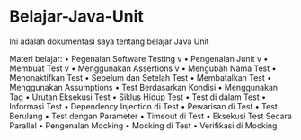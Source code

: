 # Belajar-Java-Unit
Ini adalah dokumentasi saya tentang belajar Java Unit

Materi belajar:
•	Pegenalan Software Testing v
•	Pengenalan Junit v
•	Membuat Test v
•	Menggunakan Assertions v
•	Mengubah Nama Test
•	Menonaktifkan Test
•	Sebelum dan Setelah Test
•	Membatalkan Test
•	Menggunakan Assumptions
•	Test Berdasarkan Kondisi
•	Menggunakan Tag
•	Urutan Eksekusi Test
•	Siklus Hidup Test
•	Test di dalam Test
•	Informasi Test
•	Dependency Injection di Test
•	Pewarisan di Test
•	Test Berulang
•	Test dengan Parameter
•	Timeout di Test
•	Eksekusi Test Secara Parallel
•	Pengenalan Mocking
•	Mocking di Test
•	Verifikasi di Mocking

